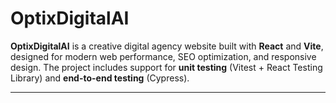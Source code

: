 # OptixDigitalAI

**OptixDigitalAI** is a creative digital agency website built with **React** and **Vite**, designed for modern web performance, SEO optimization, and responsive design. The project includes support for **unit testing** (Vitest + React Testing Library) and **end-to-end testing** (Cypress).

---

```

```
